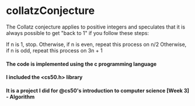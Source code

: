 # collatzConjecture

The Collatz conjecture applies to positive integers and speculates that it is always possible to get "back to 1" if you follow these steps:

If n is 1, stop.
Otherwise, if n is even, repeat this process on n/2
Otherwise, if n is odd, repeat this process on 3n + 1

#### The code is implemented using the c programming language

#### I included the <cs50.h> library

#### It is a project I did for @cs50's introduction to computer science [Week 3] - Algorithm
